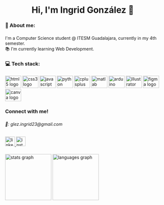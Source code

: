 <h1 align="center">Hi, I'm Ingrid González 👋</h1>

###

<h3 align="left">👤 About me:</h3>

###

<p align="left">I'm a Computer Science student @ ITESM Guadalajara, currently in my 4th semester.<br>📚 I'm currently learning Web Development.</p>

###

<h3 align="left">💻 Tech stack:</h3>

###

<div align="left">
  <img src="https://cdn.jsdelivr.net/gh/devicons/devicon/icons/html5/html5-original.svg" height="40" width="52" alt="html5 logo"  />
  <img src="https://cdn.jsdelivr.net/gh/devicons/devicon/icons/css3/css3-original.svg" height="40" width="52" alt="css3 logo"  />
  <img src="https://cdn.jsdelivr.net/gh/devicons/devicon/icons/javascript/javascript-original.svg" height="40" width="52" alt="javascript logo"  />
  <img src="https://cdn.jsdelivr.net/gh/devicons/devicon/icons/python/python-original.svg" height="40" width="52" alt="python logo"  />
  <img src="https://cdn.jsdelivr.net/gh/devicons/devicon/icons/cplusplus/cplusplus-original.svg" height="40" width="52" alt="cplusplus logo"  />
  <img src="https://cdn.jsdelivr.net/gh/devicons/devicon/icons/matlab/matlab-original.svg" height="40" width="52" alt="matlab logo"  />
  <img src="https://cdn.jsdelivr.net/gh/devicons/devicon/icons/arduino/arduino-original.svg" height="40" width="52" alt="arduino logo"  />
  <img src="https://cdn.jsdelivr.net/gh/devicons/devicon/icons/illustrator/illustrator-plain.svg" height="40" width="52" alt="illustrator logo"  />
  <img src="https://cdn.jsdelivr.net/gh/devicons/devicon/icons/figma/figma-original.svg" height="40" width="52" alt="figma logo"  />
  <img src="https://cdn.jsdelivr.net/gh/devicons/devicon/icons/canva/canva-original.svg" height="40" width="52" alt="canva logo"  />
</div>

###

<h3 align="left">Connect with me!</h3>

###

<h6 align="left">📧: glez.ingrid23@gmail.com</h6>

###

<div align="left">
  <a href="https://www.linkedin.com/in/ingrid-gonz%C3%A1lez/" target="_blank">
    <img src="https://img.shields.io/static/v1?message=LinkedIn&logo=linkedin&label=&color=0077B5&logoColor=white&labelColor=&style=for-the-badge" height="31" alt="linkedin logo"  />
  </a>
  <a href="https://www.instagram.com/imich_glez/" target="_blank">
    <img src="https://img.shields.io/static/v1?message=Instagram&logo=instagram&label=&color=E4405F&logoColor=white&labelColor=&style=for-the-badge" height="31" alt="instagram logo"  />
  </a>
</div>

###

<div align="left">
  <img src="https://github-readme-stats.vercel.app/api?username=imichglez&theme=dracula&hide_border=false&include_all_commits=false&count_private=false" height="150" alt="stats graph"  />
  
  <img src="https://github-readme-stats.vercel.app/api/top-langs/?username=imichglez&theme=dracula&hide_border=false&include_all_commits=false&count_private=false&layout=compact" height="150" alt="languages graph"  />
</div>

###
